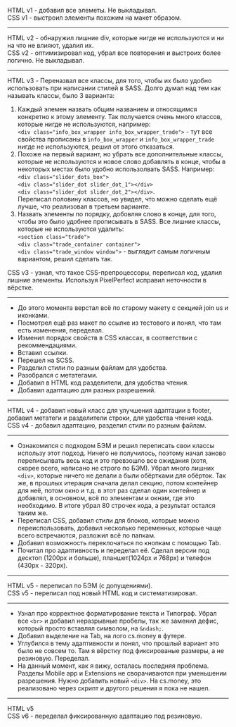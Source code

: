 HTML v1 - добавил все элеметы. Не выкладывал. <br>
CSS v1 - выстроил элементы похожим на макет образом.

---
HTML v2 - обнаружил лишние div, которые нигде не используются и ни на что не влияют, удалил их.<br>
CSS v2 - оптимизировал код, убрал все повторения и выстроих более логично. Не выкладывал.

---
HTML v3 - Переназвал все классы, для того, чтобы их было удобно использовать при написании стилей в SASS. Долго думал над тем как называть классы, было 3 варианта:<br>
1. Каждый элемен назвать общим названием и относящимся конкретно к этому элементу. Так получается очень много классов, которые нигде не используются, например:<br>
```<div class="info_box_wrapper info_box_wrapper_trade">``` - тут все свойства прописаны в ```info_box_wrapper``` и ```info_box_wrapper_trade``` нигде не используются, решил от этого отказаться.<br>
2. Похоже на первый вариант, но убрать все дополнительные классы, которые не используются и новое слово добавлять в конце, чтобы в некоторых местах было удобно использолвать SASS. Например:<br>
```<div class="slider_dots_box">```<br>
```<div class="slider_dot slider_dot_1"></div>```<br>
```<div class="slider_dot slider_dot_2"></div>```.<br> 
Переписал половину классов, но увидел, что можно сделать ещё лучше, что реализовал в третьем варианте.<br> 
3. Назвать элементы по порядку, добовляя слово в конце, для того, чтобы это было удобнее прописывать в SASS. Все лишние классы, которые не используются удалить:<br> 
```<section class="trade">```<br>
```<div class="trade_container container">```<br>
```<div class="trade_window window">``` - выглядит самым логичным вариантом, решил сделать так.<br>

CSS v3 - узнал, что такое CSS-препроцессоры, переписал код, удалил лишние элементы. Используя PixelPerfect исправил неточности в вёрстке. 

---
- До этого момента верстал всё по старому макету с секцией join us и иконками.<br>
- Посмотрел ещё раз макет по ссылке из тестового и понял, что там есть изменения, переделал.<br>
- Изменил порядок свойств в CSS классах, в соответствии с рекоммендациями.<br>
- Вставил ссылки.<br>
- Перешел на SCSS.<br>
- Разделил стили по разным файлам для удобства.<br>
- Разобрался с метатегами.<br>
- Добавил в HTML код разделители, для удобства чтения.<br>
- Добавил адаптацию для разных разрешений.<br>

---
HTML v4 - добавил новый класс для улучшения адаптации в footer, добавил метатеги и разделители строки, для удобства чтения кода.<br>
CSS v4 - добавил адаптацию, разделил стили по разным файлам.

---
- Ознакомился с подходом БЭМ и решил переписать свои классы использу этот подход. Ничего не получилось, поэтому начал заново переписылвать весь код и это превзошло все ожидания (хотя, скорее всего, написано не строго по БЭМ).
Убрал много лишних ```<div>```, которые ничего не делали а были обёртками для обёрток. Так же, в прошлых итерация сначала делал секцию, потом контейнер для неё, потом окно и т.д. в этот раз сделал один контейнер и добавлял, в основном, всё по элементам и окнам, где это необходимо. В итоге убрал 80 строчек кода, а результат остался таким же. <br>
- Переписал CSS, добавил стили для блоков, которые можно переиспользовать, добавил несколько переменных, которые чаще всего встречаются, разложил всё по папкам.
- Добавил возможность переклочаться по кнопкам с помощью Tab.
- Почитал про адаптивность и переделал её. Сделал версии под десктоп (1200px и больше), планшет(1024px и 768px) и телефон (430px - 320px).

---
HTML v5 - переписал по БЭМ (с допущениями).<br>
CSS v5 - переписал под новый HTML код и систематизировал.

---
- Узнал про корректное форматирование текста и Типограф. Убрал все ```<br>``` и добавил неразрывные пробелы, так же заменил дефис, который просто вставлял символом, на ```&ndash;```.
- Добавил выделение на Tab, на лого cs.money в футере.
- Углубился в тему адаптивности и понял, что прошлый вариант это было не совсем то. Там я вёрстку под фиксированые размеры, а не резиновую. Переделал.
- На данный момент, как я вижу, осталась последняя проблема. Разделы Mobile app и Extensions не сворачиваются при уменьшении разрешения. Нужно добавить новый ```<div>```. На сs.money, это реализовано через скрипт и другого решения я пока не нашел.

---
HTML v5 <br>
CSS v6 - переделал фиксированную адаптацию под резиновую.
